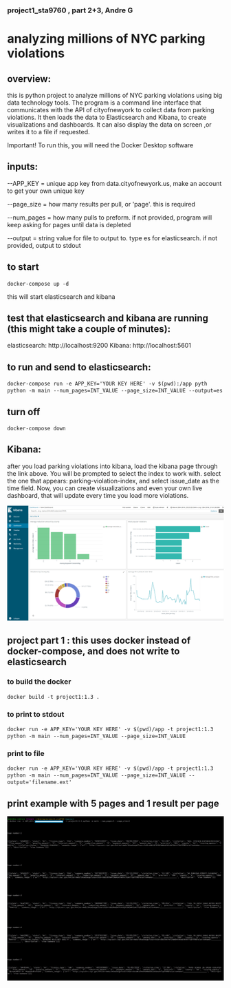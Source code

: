### project1_sta9760 , part 2+3, Andre G
# analyzing millions of NYC parking violations

## overview:
this is python project to analyze millions of NYC parking violations using big data technology tools. The program is a command line interface that communicates with the API of cityofnewyork to collect data from parking violations. It then loads the data to Elasticsearch and Kibana, to create visualizations and dashboards. It can also display the data on screen ,or writes it to a file if requested.

Important! To run this, you will need the Docker Desktop software

## inputs:
--APP_KEY = unique app key from data.cityofnewyork.us, make an account to get your own unique key

--page_size = how many results per pull, or 'page'. this is required

--num_pages = how many pulls to preform. if not provided, program will keep asking for pages until data is depleted

--output = string value for file to output to. type es for elasticsearch. if not provided, output to stdout

## to start
    docker-compose up -d
this will start elasticsearch and kibana

## test that elasticsearch and kibana are running (this might take a couple of minutes):
elasticsearch: http://localhost:9200 Kibana: http://localhost:5601

## to run and send to elasticsearch: 
    docker-compose run -e APP_KEY='YOUR KEY HERE' -v $(pwd):/app pyth python -m main --num_pages=INT_VALUE --page_size=INT_VALUE --output=es
        
## turn off
    docker-compose down

## Kibana:
after you load parking violations into kibana, load the kibana page through the link above. You will be prompted to select the index to work with. select the one that appears: parking-violation-index, and select issue_date as the time field. 
Now, you can create visualizations and even your own live dashboard, that will update every time you load more violations. 

![Screenshot](kibana.png)

## project part 1 : this uses docker instead of docker-compose, and does not write to elasticsearch

### to build the docker
    docker build -t project1:1.3 .
    
### to print to stdout

    docker run -e APP_KEY='YOUR KEY HERE' -v $(pwd)/app -t project1:1.3 python -m main --num_pages=INT_VALUE --page_size=INT_VALUE


### print to file 

    docker run -e APP_KEY='YOUR KEY HERE' -v $(pwd)/app -t project1:1.3 python -m main --num_pages=INT_VALUE --page_size=INT_VALUE --output='filename.ext'


## print example with 5 pages and 1 result per page
![Screenshot](5pages1perpage.jpg)
